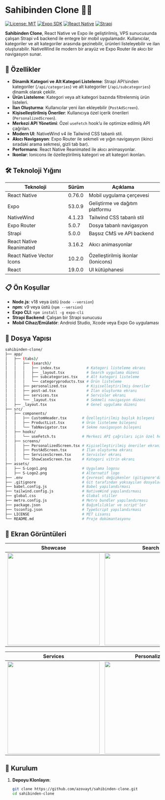 # Sahibinden Clone 🚗📱

[![License: MIT](https://img.shields.io/badge/License-MIT-yellow.svg)](https://opensource.org/licenses/MIT)
[![Expo SDK](https://img.shields.io/badge/Expo%20SDK-53.0.9-blue)](https://expo.dev)
[![React Native](https://img.shields.io/badge/React%20Native-0.76.0-green)](https://reactnative.dev)
[![Strapi](https://img.shields.io/badge/Strapi-5-purple)](https://strapi.io)

**Sahibinden Clone**, React Native ve Expo ile geliştirilmiş, VPS sunucusunda çalışan Strapi v4 backend ile entegre bir mobil uygulamadır. Kullanıcılar, kategoriler ve alt kategoriler arasında gezinebilir, ürünleri listeleyebilir ve ilan oluşturabilir. NativeWind ile modern bir arayüz ve Expo Router ile akıcı bir navigasyon sunar.

## 🎯 Özellikler

- **Dinamik Kategori ve Alt Kategori Listeleme**: Strapi API’sinden kategoriler (`/api/categories`) ve alt kategoriler (`/api/subcategories`) dinamik olarak çekilir.
- **Ürün Listeleme**: Kategori veya alt kategori bazında filtrelenmiş ürün listeleri.
- **İlan Oluşturma**: Kullanıcılar yeni ilan ekleyebilir (`PostAdScreen`).
- **Kişiselleştirilmiş Öneriler**: Kullanıcıya özel içerik önerileri (`PersonalizedScreen`).
- **Merkezi API Yönetimi**: Özel `useFetch` hook’u ile optimize edilmiş API çağrıları.
- **Modern UI**: NativeWind v4 ile Tailwind CSS tabanlı stil.
- **Akıcı Navigasyon**: Expo Router ile sekmeli ve yığın navigasyon (ikinci sıradaki arama sekmesi, gizli tab bar).
- **Performans**: React Native Reanimated ile akıcı animasyonlar.
- **Ikonlar**: Ionicons ile özelleştirilmiş kategori ve alt kategori ikonları.

## 🛠️ Teknoloji Yığını

| Teknoloji                     | Sürüm       | Açıklama                                    |
|-------------------------------|-------------|---------------------------------------------|
| React Native                  | 0.76.0      | Mobil uygulama çerçevesi                   |
| Expo                          | 53.0.9      | Geliştirme ve dağıtım platformu            |
| NativeWind                    | 4.1.23      | Tailwind CSS tabanlı stil                  |
| Expo Router                   | 5.0.7       | Dosya tabanlı navigasyon                   |
| Strapi                        | 5.0.0       | Başsız CMS ve API backend                  |
| React Native Reanimated       | 3.16.2      | Akıcı animasyonlar                         |
| React Native Vector Icons     | 10.2.0      | Özelleştirilmiş ikonlar (Ionicons)         |
| React                         | 19.0.0      | UI kütüphanesi                             |

## 📋 Ön Koşullar

- **Node.js**: v18 veya üstü (`node --version`)
- **npm**: v9 veya üstü (`npm --version`)
- **Expo CLI**: `npm install -g expo-cli`
- **Strapi Backend**: Çalışan bir Strapi sunucusu
- **Mobil Cihaz/Emülatör**: Android Studio, Xcode veya Expo Go uygulaması

## 📁 Dosya Yapısı

```bash
sahibinden-clone/
├── app/
│   ├── (tabs)/
│   │   ├── (search)/
│   │   │   ├── index.tsx            # Kategori listeleme ekranı
│   │   │   ├── _layout.tsx          # Search uygulama düzeni
│   │   │   ├── subcategories.tsx    # Alt kategori listeleme
│   │   │   └── categoryproducts.tsx # Ürün listeleme
│   │   ├── personalized.tsx         # Kişiselleştirilmiş öneriler
│   │   ├── post-ad.tsx              # İlan oluşturma ekranı
│   │   ├── services.tsx             # Servisler ekranı
│   │   └── _layout.tsx              # Sekmeli navigasyon düzeni
│   ├── _layout.tsx                  # Genel uygulama düzeni
├── src/
│   ├── components/
│   │   ├── CustomHeader.tsx       # Özelleştirilmiş başlık bileşeni
│   │   ├── ProductList.tsx        # Ürün listeleme bileşeni
│   │   └── TabNavigator.tsx       # Sekme navigasyon bileşeni
│   ├── hooks/
│   │   └── useFetch.ts            # Merkezi API çağrıları için özel hook
│   ├── screens/
│   │   ├── PersonalizedScreen.tsx # Kişiselleştirilmiş öneriler ekranı
│   │   ├── PostAdScreen.tsx       # İlan oluşturma ekranı
│   │   ├── ServicesScreen.tsx     # Servisler ekranı
│   │   └── ShowCaseScreen.tsx     # Kategori vitrin ekranı
├── assets/
│   ├── S-Logo1.png                # Uygulama logosu
│   ├── S-Logo2.png                # Alternatif logo
├── .env                           # Çevresel değişkenler (gitignore'da)
├── .gitignore                     # Git tarafından yoksayılan dosyalar
├── babel.config.js                # Babel yapılandırması
├── tailwind.config.js             # NativeWind yapılandırması
├── global.css                     # Global stiller
├── metro.config.js                # Metro bundler yapılandırması
├── package.json                   # Bağımlılıklar ve script'ler
├── tsconfig.json                  # TypeScript yapılandırması
├── LICENSE                        # MIT Lisansı
└── README.md                      # Proje dokümantasyonu
```

## 📸 Ekran Görüntüleri

| Showcase | Search | Post Ad |
|-----------------|---------------------|---------------------|
| <img src="https://github.com/user-attachments/assets/52b8fd4e-a0f5-44ed-9d76-1a28a740c111" width="300" /> | <img src="https://github.com/user-attachments/assets/f7dddd65-56bb-4e68-9c9a-e55fa2123d1a" width="300" /> | <img src="https://github.com/user-attachments/assets/da10f356-952f-4c66-8978-86efb96e9cef" width="300" /> |

| Services | Personalized | Sub Category|
|-----------------|---------------------|---------------------|
| <img src="https://github.com/user-attachments/assets/e8c3706d-fb2b-4dea-a163-3377b00d2a5b" width="300" /> | <img src="https://github.com/user-attachments/assets/dc8db2cf-a8dc-4cd5-8652-d461ab128f75" width="300" /> | <img src="https://github.com/user-attachments/assets/c04d2030-9695-4a08-ad50-eb529bd47fb7" width="300" /> |




## 🚀 Kurulum

1. **Depoyu Klonlayın**:
   ```bash
   git clone https://github.com/azovayt/sahibinden-clone.git
   cd sahibinden-clone
